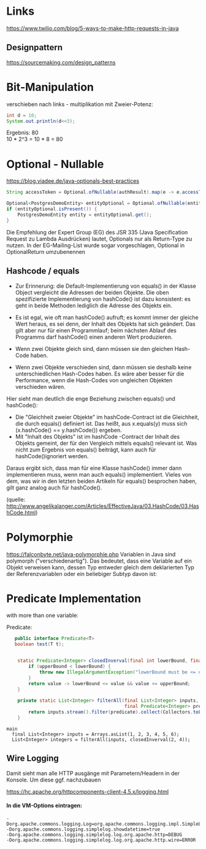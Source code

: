 # Links
https://www.twilio.com/blog/5-ways-to-make-http-requests-in-java



## Designpattern
https://sourcemaking.com/design_patterns


# Bit-Manipulation
verschieben nach links - multiplikation mit Zweier-Potenz:   
```java
int d = 10;
System.out.println(d<<3);
```

Ergebnis: 80    
10 * 2^3 = 10 * 8 = 80 
 

# Optional - Nullable

https://blog.viadee.de/java-optionals-best-practices
```java
String accessToken = Optional.ofNullable(authResult).map(e -> e.accessToken).orElse(null);

Optional<PostgresDemoEntity> entityOptional = Optional.ofNullable(entityManager.find(PostgresDemoEntity.class, 1L));   
if (entityOptional.isPresent()) {   
	PostgresDemoEntity entity = entityOptional.get();   
}  
```
   
Die Empfehlung der Expert Group (EG) des JSR 335 (Java Specification Request zu Lambda Ausdrücken) lautet, Optionals nur als Return-Type zu nutzen. In der EG-Mailing-List wurde sogar vorgeschlagen, Optional in OptionalReturn umzubenennen


## Hashcode / equals 

* Zur Erinnerung: die Default-Implementierung von equals() in der Klasse Object vergleicht die Adressen der beiden Objekte.  Die oben spezifizierte Implementierung von hashCode() ist dazu konsistent: es geht in beide Methoden lediglich die Adresse des Objekts ein. 

* Es ist egal, wie oft man hashCode() aufruft; es kommt immer der gleiche Wert heraus, es sei denn, der Inhalt des Objekts hat sich geändert. Das gilt aber nur für einen Programmlauf; beim nächsten Ablauf des Programms darf hashCode() einen anderen Wert produzieren.
* Wenn zwei Objekte gleich sind, dann müssen sie den gleichen Hash-Code haben.
* Wenn zwei Objekte verschieden sind, dann müssen sie deshalb keine unterschiedlichen Hash-Codes haben.  Es wäre aber besser für die Performance, wenn die Hash-Codes von ungleichen Objekten verschieden wären.    

Hier sieht man deutlich die enge Beziehung zwischen equals() und hashCode():
    
* Die "Gleichheit zweier Objekte" im hashCode-Contract ist die Gleichheit, die durch equals() definiert ist. Das heißt, aus x.equals(y) muss sich (x.hashCode() == y.hashCode()) ergeben.
* Mit "Inhalt des Objekts" ist im hashCode -Contract der Inhalt des Objekts gemeint, der für den Vergleich mittels equals() relevant ist.  Was nicht zum Ergebnis von equals() beiträgt, kann auch für hashCode()ignoriert werden.
   
Daraus ergibt sich, dass man für eine Klasse hashCode() immer dann implementieren muss, wenn man auch equals() implementiert.  Vieles von dem, was wir in den letzten beiden Artikeln für equals() besprochen haben, gilt ganz analog auch für hashCode().

(quelle: http://www.angelikalanger.com/Articles/EffectiveJava/03.HashCode/03.HashCode.html)


# Polymorphie
https://falconbyte.net/java-polymorphie.php
Variablen in Java sind polymorph ("verschiedenartig"). Das bedeutet, dass eine Variable auf ein Objekt verweisen kann, dessen Typ entweder gleich dem deklarierten Typ der Referenzvariablen oder ein beliebiger Subtyp davon ist:


# Predicate Implementation
with more than one variable:   

Predicate:    
```java
   public interface Predicate<T>
   boolean test(T t);


    static Predicate<Integer> closedInverval(final int lowerBound, final int upperBound) {   
        if (upperBound < lowerBound) {    
            throw new IllegalArgumentException("lowerBound must be <= upperBound");    
        }   
        return value -> lowerBound <= value && value <= upperBound;   
    }   
    
    private static List<Integer> filterAll(final List<Integer> inputs,
                                           final Predicate<Integer> predicate) {
        return inputs.stream().filter(predicate).collect(Collectors.toList());
    }
```    
    main
      final List<Integer> inputs = Arrays.asList(1, 2, 3, 4, 5, 6);
      List<Integer> integers = filterAll(inputs, closedInverval(2, 4));
    
    
    
## Wire Logging
Damit sieht man alle HTTP ausgänge mit Parametern/Headern in der Konsole. 
Um diese ggf. nachzubauen

https://hc.apache.org/httpcomponents-client-4.5.x/logging.html

#### In die VM-Options eintragen:
``` 
-Dorg.apache.commons.logging.Log=org.apache.commons.logging.impl.SimpleLog
-Dorg.apache.commons.logging.simplelog.showdatetime=true
-Dorg.apache.commons.logging.simplelog.log.org.apache.http=DEBUG
-Dorg.apache.commons.logging.simplelog.log.org.apache.http.wire=ERROR
``` 


